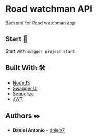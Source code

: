 # Road watchman API

Backend for Road watchman app

## Start 🚀

Start with `swagger project start`

## Built With 🛠️

* [NodeJS](https://nodejs.org/)
* [Swagger UI](https://swagger.io/tools/swagger-ui/)
* [Sequelize](https://sequelize.org/)
* [JWT](https://jwt.io/)

## Authors ✒️

* **Daniel Antonio** - [dnieln7](https://github.com/dnieln7)

